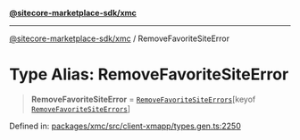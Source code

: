 [**@sitecore-marketplace-sdk/xmc**](../README.md)

***

[@sitecore-marketplace-sdk/xmc](../README.md) / RemoveFavoriteSiteError

# Type Alias: RemoveFavoriteSiteError

> **RemoveFavoriteSiteError** = [`RemoveFavoriteSiteErrors`](RemoveFavoriteSiteErrors.md)\[keyof [`RemoveFavoriteSiteErrors`](RemoveFavoriteSiteErrors.md)\]

Defined in: [packages/xmc/src/client-xmapp/types.gen.ts:2250](https://github.com/Sitecore/sitecore-marketplace-sdk/blob/e87783cce9f115393973a45e109d17b99bf1df7e/packages/xmc/src/client-xmapp/types.gen.ts#L2250)
